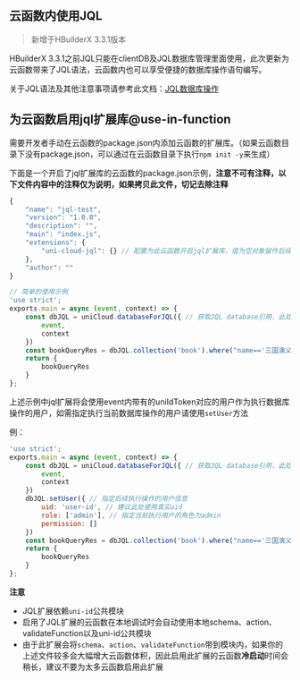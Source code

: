## 云函数内使用JQL

> 新增于HBuilderX 3.3.1版本

HBuilderX 3.3.1之前JQL只能在clientDB及JQL数据库管理里面使用，此次更新为云函数带来了JQL语法，云函数内也可以享受便捷的数据库操作语句编写。

关于JQL语法及其他注意事项请参考此文档：[JQL数据库操作](uniCloud/jql.md)

## 为云函数启用jql扩展库@use-in-function

需要开发者手动在云函数的package.json内添加云函数的扩展库。（如果云函数目录下没有package.json，可以通过在云函数目录下执行`npm init -y`来生成）

下面是一个开启了jql扩展库的云函数的package.json示例，**注意不可有注释，以下文件内容中的注释仅为说明，如果拷贝此文件，切记去除注释**

```js
{
	"name": "jql-test",
	"version": "1.0.0",
	"description": "",
	"main": "index.js",
	"extensions": {
		"uni-cloud-jql": {} // 配置为此云函数开启jql扩展库，值为空对象留作后续追加参数，暂无内容
	},
	"author": ""
}
```

```js
// 简单的使用示例
'use strict';
exports.main = async (event, context) => {
	const dbJQL = uniCloud.databaseForJQL({ // 获取JQL database引用，此处需要传入云函数的event和context，必传
		event,
		context 
	})
	const bookQueryRes = dbJQL.collection('book').where("name=='三国演义'").get() // 直接执行数据库操作
	return {
		bookQueryRes
	}
};
```

上述示例中jql扩展将会使用event内带有的uniIdToken对应的用户作为执行数据库操作的用户，如需指定执行当前数据库操作的用户请使用`setUser`方法

例：

```js
'use strict';
exports.main = async (event, context) => {
	const dbJQL = uniCloud.databaseForJQL({ // 获取JQL database引用，此处需要传入云函数的event和context，必传
		event,
		context
	})
	dbJQL.setUser({ // 指定后续执行操作的用户信息
		uid: 'user-id', // 建议此处使用真实uid
		role: ['admin'], // 指定当前执行用户的角色为admin
		permission: []
	})
	const bookQueryRes = dbJQL.collection('book').where("name=='三国演义'").get() // 直接执行数据库操作
	return {
		bookQueryRes
	}
};
```

**注意**

- JQL扩展依赖`uni-id`公共模块
- 启用了JQL扩展的云函数在本地调试时会自动使用本地schema、action、validateFunction以及uni-id公共模块
- 由于此扩展会将`schema`、`action`、`validateFunction`带到模块内，如果你的上述文件较多会大幅增大云函数体积，因此启用此扩展的云函数**冷启动**时间会稍长，建议不要为太多云函数启用此扩展